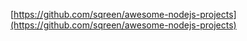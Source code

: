[https://github.com/sqreen/awesome-nodejs-projects](https://github.com/sqreen/awesome-nodejs-projects)

